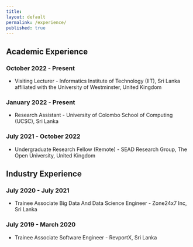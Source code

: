 ```yaml
---
title:
layout: default
permalink: /experience/
published: true
---
```


## Academic Experience

### October 2022 - Present
- Visiting Lecturer - Informatics Institute of Technology (IIT), Sri Lanka affiliated with the University of Westminster, United Kingdom

### January 2022 - Present
 - Research Assistant - University of Colombo School of Computing (UCSC), Sri Lanka
 
### July 2021 - October 2022
 - Undergraduate Research Fellow (Remote) - SEAD Research Group, The Open University, United Kingdom

## Industry Experience

 ### July 2020 - July 2021
- Trainee Associate Big Data And Data Science Engineer - Zone24x7 Inc, Sri Lanka

### July 2019 - March 2020
- Trainee Associate Software Engineer - RevportX, Sri Lanka